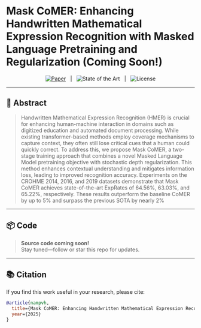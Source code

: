 # Mask CoMER: Enhancing Handwritten Mathematical Expression Recognition with Masked Language Pretraining and Regularization (Coming Soon!)

<p align="center">
  <a href="#"><img alt="Paper" src="https://img.shields.io/badge/Paper-PDF-blue?logo=readthedocs"></a>
  &nbsp; | &nbsp;
  <img alt="State of the Art" src="https://img.shields.io/badge/SOTA-Yes-success">
  &nbsp; | &nbsp;
  <img alt="License" src="https://img.shields.io/badge/License-TBD-lightgrey">
</p>

---

## 📝 Abstract

> Handwritten Mathematical Expression Recognition (HMER) is crucial for enhancing human-machine interaction in domains such as digitized education and automated document processing. While existing transformer-based methods employ coverage mechanisms to capture context, they often still lose critical cues that a human could quickly correct. To address this, we propose Mask CoMER, a two-stage training approach that combines a novel Masked Language Model pretraining objective with stochastic depth regularization. This method enhances contextual understanding and mitigates information loss, leading to improved recognition accuracy. Experiments on the CROHME 2014, 2016, and 2019 datasets demonstrate that Mask CoMER achieves state-of-the-art ExpRates of 64.56\%, 63.03\%, and 65.22\%, respectively. These results outperform the baseline CoMER by up to 5\% and surpass the previous SOTA by nearly 2\%

---

## 📦 Code

> **Source code coming soon!**  
> Stay tuned—follow or star this repo for updates.

---

## 📚 Citation

If you find this work useful in your research, please cite:

```bibtex
@article{nampvh,
  title={Mask CoMER: Enhancing Handwritten Mathematical Expression Recognition with Masked Language Pretraining and Regularization},
  year={2025}
}
